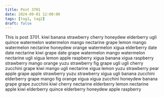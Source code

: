 ```yaml
---
title: Post 3701
date: 2024-09-01 12:00:00
tags: [tag1, tag2]
draft: false
---
```

This is post 3701.
kiwi
banana
strawberry
cherry
honeydew
elderberry
ugli
quince
watermelon
watermelon
mango
nectarine
grape
lemon
mango
watermelon
nectarine
honeydew
orange
watermelon
xigua
elderberry
date
date
nectarine
kiwi
grape
date
grape
watermelon
mango
watermelon
nectarine
ugli
xigua
lemon
apple
raspberry
xigua
banana
xigua
raspberry
strawberry
mango
orange
yuzu
strawberry
fig
grape
ugli
ugli
cherry
zucchini
grape
kiwi
mango
ugli
nectarine
xigua
lemon
yuzu
strawberry
pear
apple
grape
apple
strawberry
yuzu
strawberry
xigua
ugli
banana
zucchini
elderberry
grape
mango
fig
orange
xigua
xigua
zucchini
honeydew
banana
grape
grape
zucchini
kiwi
cherry
nectarine
elderberry
lemon
nectarine
apple
kiwi
elderberry
quince
elderberry
honeydew
apple
raspberry
